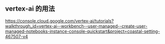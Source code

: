 
## vertex-ai 的用法

https://console.cloud.google.com/vertex-ai/tutorials?walkthrough_id=vertex-ai--workbench--user-managed--create-user-managed-notebooks-instance-console-quickstart&project=coastal-setting-467507-v4
